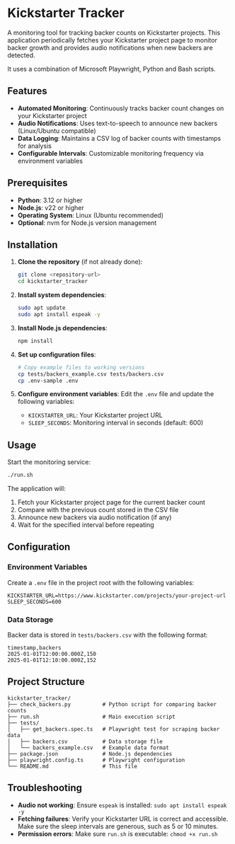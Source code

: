 # Kickstarter Tracker

A monitoring tool for tracking backer counts on Kickstarter projects. This application periodically fetches your Kickstarter project page to monitor backer growth and provides audio notifications when new backers are detected.

It uses a combination of Microsoft Playwright, Python and Bash scripts.

## Features

- **Automated Monitoring**: Continuously tracks backer count changes on your Kickstarter project
- **Audio Notifications**: Uses text-to-speech to announce new backers (Linux/Ubuntu compatible)
- **Data Logging**: Maintains a CSV log of backer counts with timestamps for analysis
- **Configurable Intervals**: Customizable monitoring frequency via environment variables

## Prerequisites

- **Python**: 3.12 or higher
- **Node.js**: v22 or higher
- **Operating System**: Linux (Ubuntu recommended)
- **Optional**: nvm for Node.js version management

## Installation

1. **Clone the repository** (if not already done):
   ```bash
   git clone <repository-url>
   cd kickstarter_tracker
   ```

2. **Install system dependencies**:
   ```bash
   sudo apt update
   sudo apt install espeak -y
   ```

3. **Install Node.js dependencies**:
   ```bash
   npm install
   ```

4. **Set up configuration files**:
   ```bash
   # Copy example files to working versions
   cp tests/backers_example.csv tests/backers.csv
   cp .env-sample .env
   ```

5. **Configure environment variables**:
   Edit the `.env` file and update the following variables:
   - `KICKSTARTER_URL`: Your Kickstarter project URL
   - `SLEEP_SECONDS`: Monitoring interval in seconds (default: 600)

## Usage

Start the monitoring service:

```bash
./run.sh
```

The application will:
1. Fetch your Kickstarter project page for the current backer count
2. Compare with the previous count stored in the CSV file
3. Announce new backers via audio notification (if any)
4. Wait for the specified interval before repeating

## Configuration

### Environment Variables

Create a `.env` file in the project root with the following variables:

```env
KICKSTARTER_URL=https://www.kickstarter.com/projects/your-project-url
SLEEP_SECONDS=600
```

### Data Storage

Backer data is stored in `tests/backers.csv` with the following format:
```csv
timestamp,backers
2025-01-01T12:00:00.000Z,150
2025-01-01T12:10:00.000Z,152
```

## Project Structure

```
kickstarter_tracker/
├── check_backers.py          # Python script for comparing backer counts
├── run.sh                    # Main execution script
├── tests/
│   ├── get_backers.spec.ts   # Playwright test for scraping backer data
│   ├── backers.csv           # Data storage file
│   └── backers_example.csv   # Example data format
├── package.json              # Node.js dependencies
├── playwright.config.ts      # Playwright configuration
└── README.md                 # This file
```

## Troubleshooting

- **Audio not working**: Ensure `espeak` is installed: `sudo apt install espeak -y`
- **Fetching failures**: Verify your Kickstarter URL is correct and accessible. Make sure the sleep intervals are generous, such as 5 or 10 minutes.
- **Permission errors**: Make sure `run.sh` is executable: `chmod +x run.sh`